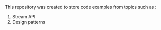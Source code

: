 This repository was created to store code examples from topics such as :
1) Stream API
2) Design patterns
